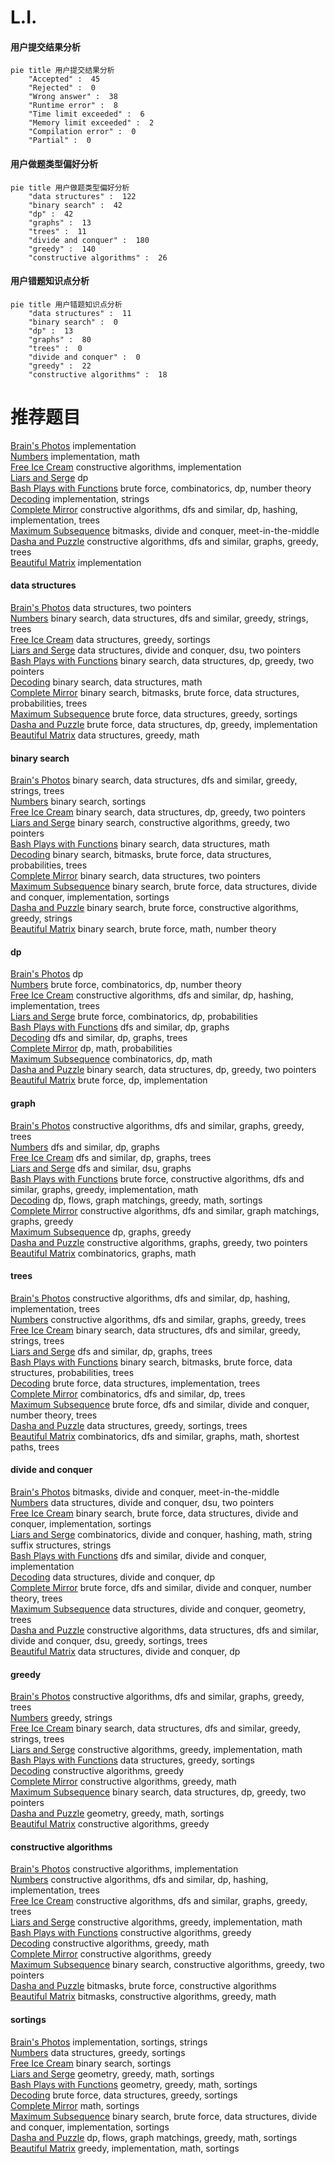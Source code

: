 # L.I.
<!-- tabs:start -->
#### **用户提交结果分析**

```mermaid
pie title 用户提交结果分析
    "Accepted" :  45
    "Rejected" :  0
    "Wrong answer" :  38
    "Runtime error" :  8
    "Time limit exceeded" :  6
    "Memory limit exceeded" :  2
    "Compilation error" :  0
    "Partial" :  0
```
#### **用户做题类型偏好分析**

```mermaid
pie title 用户做题类型偏好分析
    "data structures" :  122
    "binary search" :  42
    "dp" :  42
    "graphs" :  13
    "trees" :  11
    "divide and conquer" :  180
    "greedy" :  140
    "constructive algorithms" :  26
```
#### **用户错题知识点分析**

```mermaid
pie title 用户错题知识点分析
    "data structures" :  11
    "binary search" :  0
    "dp" :  13
    "graphs" :  80
    "trees" :  0
    "divide and conquer" :  0
    "greedy" :  22
    "constructive algorithms" :  18
```
<!-- tabs:end -->
# 推荐题目
[Brain's Photos](http://codeforces.com/problemset/problem/707/A)		implementation		  
[Numbers](http://codeforces.com/problemset/problem/13/A)		implementation,
                        math		  
[Free Ice Cream](http://codeforces.com/problemset/problem/686/A)		constructive algorithms,
                        implementation		  
[Liars and Serge](http://codeforces.com/problemset/problem/256/D)		dp		  
[Bash Plays with Functions](http://codeforces.com/problemset/problem/757/E)		brute force,
                        combinatorics,
                        dp,
                        number theory		  
[Decoding](http://codeforces.com/problemset/problem/746/B)		implementation,
                        strings		  
[Complete Mirror](http://codeforces.com/problemset/problem/1182/D)		constructive algorithms,
                        dfs and similar,
                        dp,
                        hashing,
                        implementation,
                        trees		  
[Maximum Subsequence](http://codeforces.com/problemset/problem/888/E)		bitmasks,
                        divide and conquer,
                        meet-in-the-middle		  
[Dasha and Puzzle](http://codeforces.com/problemset/problem/761/E)		constructive algorithms,
                        dfs and similar,
                        graphs,
                        greedy,
                        trees		  
[Beautiful Matrix](http://codeforces.com/problemset/problem/263/A)		implementation		  
<!-- tabs:start -->
#### **data structures**
[Brain's Photos](http://codeforces.com/problemset/problem/887/D)		data structures,
                        two pointers		  
[Numbers](http://codeforces.com/problemset/problem/722/D)		binary search,
                        data structures,
                        dfs and similar,
                        greedy,
                        strings,
                        trees		  
[Free Ice Cream](http://codeforces.com/problemset/problem/555/B)		data structures,
                        greedy,
                        sortings		  
[Liars and Serge](http://codeforces.com/problemset/problem/1156/E)		data structures,
                        divide and conquer,
                        dsu,
                        two pointers		  
[Bash Plays with Functions](http://codeforces.com/problemset/problem/1492/C)		binary search,
                        data structures,
                        dp,
                        greedy,
                        two pointers		  
[Decoding](http://codeforces.com/problemset/problem/1490/G)		binary search,
                        data structures,
                        math		  
[Complete Mirror](http://codeforces.com/problemset/problem/1479/D)		binary search,
                        bitmasks,
                        brute force,
                        data structures,
                        probabilities,
                        trees		  
[Maximum Subsequence](http://codeforces.com/problemset/problem/1497/A)		brute force,
                        data structures,
                        greedy,
                        sortings		  
[Dasha and Puzzle](http://codeforces.com/problemset/problem/1491/C)		brute force,
                        data structures,
                        dp,
                        greedy,
                        implementation		  
[Beautiful Matrix](http://codeforces.com/problemset/problem/1492/B)		data structures,
                        greedy,
                        math		  
#### **binary search**
[Brain's Photos](http://codeforces.com/problemset/problem/722/D)		binary search,
                        data structures,
                        dfs and similar,
                        greedy,
                        strings,
                        trees		  
[Numbers](http://codeforces.com/problemset/problem/1468/D)		binary search,
                        sortings		  
[Free Ice Cream](http://codeforces.com/problemset/problem/1492/C)		binary search,
                        data structures,
                        dp,
                        greedy,
                        two pointers		  
[Liars and Serge](http://codeforces.com/problemset/problem/1463/D)		binary search,
                        constructive algorithms,
                        greedy,
                        two pointers		  
[Bash Plays with Functions](http://codeforces.com/problemset/problem/1490/G)		binary search,
                        data structures,
                        math		  
[Decoding](http://codeforces.com/problemset/problem/1479/D)		binary search,
                        bitmasks,
                        brute force,
                        data structures,
                        probabilities,
                        trees		  
[Complete Mirror](http://codeforces.com/problemset/problem/1436/E)		binary search,
                        data structures,
                        two pointers		  
[Maximum Subsequence](http://codeforces.com/problemset/problem/1461/D)		binary search,
                        brute force,
                        data structures,
                        divide and conquer,
                        implementation,
                        sortings		  
[Dasha and Puzzle](http://codeforces.com/problemset/problem/1493/C)		binary search,
                        brute force,
                        constructive algorithms,
                        greedy,
                        strings		  
[Beautiful Matrix](http://codeforces.com/problemset/problem/1487/D)		binary search,
                        brute force,
                        math,
                        number theory		  
#### **dp**
[Brain's Photos](http://codeforces.com/problemset/problem/256/D)		dp		  
[Numbers](http://codeforces.com/problemset/problem/757/E)		brute force,
                        combinatorics,
                        dp,
                        number theory		  
[Free Ice Cream](http://codeforces.com/problemset/problem/1182/D)		constructive algorithms,
                        dfs and similar,
                        dp,
                        hashing,
                        implementation,
                        trees		  
[Liars and Serge](http://codeforces.com/problemset/problem/626/D)		brute force,
                        combinatorics,
                        dp,
                        probabilities		  
[Bash Plays with Functions](http://codeforces.com/problemset/problem/283/B)		dfs and similar,
                        dp,
                        graphs		  
[Decoding](http://codeforces.com/problemset/problem/1389/G)		dfs and similar,
                        dp,
                        graphs,
                        trees		  
[Complete Mirror](http://codeforces.com/problemset/problem/908/D)		dp,
                        math,
                        probabilities		  
[Maximum Subsequence](http://codeforces.com/problemset/problem/568/B)		combinatorics,
                        dp,
                        math		  
[Dasha and Puzzle](http://codeforces.com/problemset/problem/1492/C)		binary search,
                        data structures,
                        dp,
                        greedy,
                        two pointers		  
[Beautiful Matrix](https://codeforces.com/contest/1457/problem/C)		brute force,
                        dp,
                        implementation		  
#### **graph**
[Brain's Photos](http://codeforces.com/problemset/problem/761/E)		constructive algorithms,
                        dfs and similar,
                        graphs,
                        greedy,
                        trees		  
[Numbers](http://codeforces.com/problemset/problem/283/B)		dfs and similar,
                        dp,
                        graphs		  
[Free Ice Cream](http://codeforces.com/problemset/problem/1389/G)		dfs and similar,
                        dp,
                        graphs,
                        trees		  
[Liars and Serge](http://codeforces.com/problemset/problem/1209/D)		dfs and similar,
                        dsu,
                        graphs		  
[Bash Plays with Functions](http://codeforces.com/problemset/problem/1487/C)		brute force,
                        constructive algorithms,
                        dfs and similar,
                        graphs,
                        greedy,
                        implementation,
                        math		  
[Decoding](http://codeforces.com/problemset/problem/1437/C)		dp,
                        flows,
                        graph matchings,
                        greedy,
                        math,
                        sortings		  
[Complete Mirror](http://codeforces.com/problemset/problem/1470/D)		constructive algorithms,
                        dfs and similar,
                        graph matchings,
                        graphs,
                        greedy		  
[Maximum Subsequence](http://codeforces.com/problemset/problem/1476/C)		dp,
                        graphs,
                        greedy		  
[Dasha and Puzzle](http://codeforces.com/problemset/problem/1304/D)		constructive algorithms,
                        graphs,
                        greedy,
                        two pointers		  
[Beautiful Matrix](http://codeforces.com/problemset/problem/1475/C)		combinatorics,
                        graphs,
                        math		  
#### **trees**
[Brain's Photos](http://codeforces.com/problemset/problem/1182/D)		constructive algorithms,
                        dfs and similar,
                        dp,
                        hashing,
                        implementation,
                        trees		  
[Numbers](http://codeforces.com/problemset/problem/761/E)		constructive algorithms,
                        dfs and similar,
                        graphs,
                        greedy,
                        trees		  
[Free Ice Cream](http://codeforces.com/problemset/problem/722/D)		binary search,
                        data structures,
                        dfs and similar,
                        greedy,
                        strings,
                        trees		  
[Liars and Serge](http://codeforces.com/problemset/problem/1389/G)		dfs and similar,
                        dp,
                        graphs,
                        trees		  
[Bash Plays with Functions](http://codeforces.com/problemset/problem/1479/D)		binary search,
                        bitmasks,
                        brute force,
                        data structures,
                        probabilities,
                        trees		  
[Decoding](http://codeforces.com/problemset/problem/1511/C)		brute force,
                        data structures,
                        implementation,
                        trees		  
[Complete Mirror](http://codeforces.com/problemset/problem/1499/F)		combinatorics,
                        dfs and similar,
                        dp,
                        trees		  
[Maximum Subsequence](http://codeforces.com/problemset/problem/1491/E)		brute force,
                        dfs and similar,
                        divide and conquer,
                        number theory,
                        trees		  
[Dasha and Puzzle](http://codeforces.com/problemset/problem/1466/D)		data structures,
                        greedy,
                        sortings,
                        trees		  
[Beautiful Matrix](http://codeforces.com/problemset/problem/1495/D)		combinatorics,
                        dfs and similar,
                        graphs,
                        math,
                        shortest paths,
                        trees		  
#### **divide and conquer**
[Brain's Photos](http://codeforces.com/problemset/problem/888/E)		bitmasks,
                        divide and conquer,
                        meet-in-the-middle		  
[Numbers](http://codeforces.com/problemset/problem/1156/E)		data structures,
                        divide and conquer,
                        dsu,
                        two pointers		  
[Free Ice Cream](http://codeforces.com/problemset/problem/1461/D)		binary search,
                        brute force,
                        data structures,
                        divide and conquer,
                        implementation,
                        sortings		  
[Liars and Serge](http://codeforces.com/problemset/problem/1466/G)		combinatorics,
                        divide and conquer,
                        hashing,
                        math,
                        string suffix structures,
                        strings		  
[Bash Plays with Functions](http://codeforces.com/problemset/problem/1490/D)		dfs and similar,
                        divide and conquer,
                        implementation		  
[Decoding](https://codeforces.com/contest/1483/problem/C)		data structures,
                        divide and conquer,
                        dp		  
[Complete Mirror](http://codeforces.com/problemset/problem/1491/E)		brute force,
                        dfs and similar,
                        divide and conquer,
                        number theory,
                        trees		  
[Maximum Subsequence](http://codeforces.com/problemset/problem/1303/G)		data structures,
                        divide and conquer,
                        geometry,
                        trees		  
[Dasha and Puzzle](http://codeforces.com/problemset/problem/1494/D)		constructive algorithms,
                        data structures,
                        dfs and similar,
                        divide and conquer,
                        dsu,
                        greedy,
                        sortings,
                        trees		  
[Beautiful Matrix](http://codeforces.com/problemset/problem/1482/E)		data structures,
                        divide and conquer,
                        dp		  
#### **greedy**
[Brain's Photos](http://codeforces.com/problemset/problem/761/E)		constructive algorithms,
                        dfs and similar,
                        graphs,
                        greedy,
                        trees		  
[Numbers](http://codeforces.com/problemset/problem/58/A)		greedy,
                        strings		  
[Free Ice Cream](http://codeforces.com/problemset/problem/722/D)		binary search,
                        data structures,
                        dfs and similar,
                        greedy,
                        strings,
                        trees		  
[Liars and Serge](http://codeforces.com/problemset/problem/1004/B)		constructive algorithms,
                        greedy,
                        implementation,
                        math		  
[Bash Plays with Functions](http://codeforces.com/problemset/problem/555/B)		data structures,
                        greedy,
                        sortings		  
[Decoding](http://codeforces.com/problemset/problem/1375/B)		constructive algorithms,
                        greedy		  
[Complete Mirror](https://codeforces.com/contest/1417/problem/D)		constructive algorithms,
                        greedy,
                        math		  
[Maximum Subsequence](http://codeforces.com/problemset/problem/1492/C)		binary search,
                        data structures,
                        dp,
                        greedy,
                        two pointers		  
[Dasha and Puzzle](https://codeforces.com/contest/1496/problem/C)		geometry,
                        greedy,
                        math,
                        sortings		  
[Beautiful Matrix](http://codeforces.com/problemset/problem/1493/A)		constructive algorithms,
                        greedy		  
#### **constructive algorithms**
[Brain's Photos](http://codeforces.com/problemset/problem/686/A)		constructive algorithms,
                        implementation		  
[Numbers](http://codeforces.com/problemset/problem/1182/D)		constructive algorithms,
                        dfs and similar,
                        dp,
                        hashing,
                        implementation,
                        trees		  
[Free Ice Cream](http://codeforces.com/problemset/problem/761/E)		constructive algorithms,
                        dfs and similar,
                        graphs,
                        greedy,
                        trees		  
[Liars and Serge](http://codeforces.com/problemset/problem/1004/B)		constructive algorithms,
                        greedy,
                        implementation,
                        math		  
[Bash Plays with Functions](http://codeforces.com/problemset/problem/1375/B)		constructive algorithms,
                        greedy		  
[Decoding](https://codeforces.com/contest/1417/problem/D)		constructive algorithms,
                        greedy,
                        math		  
[Complete Mirror](http://codeforces.com/problemset/problem/1493/A)		constructive algorithms,
                        greedy		  
[Maximum Subsequence](http://codeforces.com/problemset/problem/1463/D)		binary search,
                        constructive algorithms,
                        greedy,
                        two pointers		  
[Dasha and Puzzle](https://codeforces.com/contest/1456/problem/B)		bitmasks,
                        brute force,
                        constructive algorithms		  
[Beautiful Matrix](http://codeforces.com/problemset/problem/1492/D)		bitmasks,
                        constructive algorithms,
                        greedy,
                        math		  
#### **sortings**
[Brain's Photos](http://codeforces.com/problemset/problem/141/A)		implementation,
                        sortings,
                        strings		  
[Numbers](http://codeforces.com/problemset/problem/555/B)		data structures,
                        greedy,
                        sortings		  
[Free Ice Cream](http://codeforces.com/problemset/problem/1468/D)		binary search,
                        sortings		  
[Liars and Serge](https://codeforces.com/contest/1496/problem/C)		geometry,
                        greedy,
                        math,
                        sortings		  
[Bash Plays with Functions](http://codeforces.com/problemset/problem/1495/A)		geometry,
                        greedy,
                        math,
                        sortings		  
[Decoding](http://codeforces.com/problemset/problem/1497/A)		brute force,
                        data structures,
                        greedy,
                        sortings		  
[Complete Mirror](http://codeforces.com/problemset/problem/1427/A)		math,
                        sortings		  
[Maximum Subsequence](http://codeforces.com/problemset/problem/1461/D)		binary search,
                        brute force,
                        data structures,
                        divide and conquer,
                        implementation,
                        sortings		  
[Dasha and Puzzle](http://codeforces.com/problemset/problem/1437/C)		dp,
                        flows,
                        graph matchings,
                        greedy,
                        math,
                        sortings		  
[Beautiful Matrix](http://codeforces.com/problemset/problem/1473/A)		greedy,
                        implementation,
                        math,
                        sortings		  
<!-- tabs:end -->

